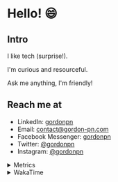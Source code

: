# Hello! 😄

## Intro

I like tech (surprise!).

I'm curious and resourceful.

Ask me anything, I'm friendly!

## Reach me at

- LinkedIn: [gordonpn](https://www.linkedin.com/in/gordonpn/)
- Email: [contact@gordon-pn.com](mailto:contact@gordon-pn.com)
- Facebook Messenger: [gordonpn](https://www.messenger.com/t/Gordonpn)
- Twitter: [@gordonpn](https://twitter.com/Gordonpn)
- Instagram: [@gordonpn](https://www.instagram.com/gordonpn/)

<details>
  <summary>Metrics</summary>

  <img align="center" src="https://github.com/gordonpn/gordonpn/blob/master/github-metrics.svg" alt="GitHub Metrics">

</details>

<details>
  <summary>WakaTime</summary>

  <!--START_SECTION:waka-->
📊 **This Week I Spent My Time On** 

```text
💬 Programming Languages: 
Java                     8 hrs 40 mins       ██████████████████░░░░░░░   70.08 % 
TypeScript               1 hr 19 mins        ███░░░░░░░░░░░░░░░░░░░░░░   10.68 % 
Brazil Dependency Config 1 hr 5 mins         ██░░░░░░░░░░░░░░░░░░░░░░░   08.84 % 
JSON                     14 mins             ░░░░░░░░░░░░░░░░░░░░░░░░░   01.95 % 
XML                      14 mins             ░░░░░░░░░░░░░░░░░░░░░░░░░   01.91 % 

🔥 Editors: 
Intellijidea             11 hrs 40 mins      ████████████████████████░   94.30 % 
VS Code                  42 mins             █░░░░░░░░░░░░░░░░░░░░░░░░   05.70 % 
```


 Last Updated on 15/03/2024 16:21:06 UTC
<!--END_SECTION:waka-->
</details>

